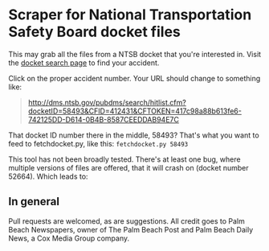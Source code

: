 Scraper for National Transportation Safety Board docket files
============================

This may grab all the files from a NTSB docket that you're interested in. Visit the [docket search page](http://dms.ntsb.gov/pubdms/search/) to find your accident.

Click on the proper accident number. Your URL should change to something like:
> http://dms.ntsb.gov/pubdms/search/hitlist.cfm?docketID=58493&CFID=412431&CFTOKEN=417c98a88b613fe6-742125DD-D614-0B4B-8587CEEDDAB94E7C

That docket ID number there in the middle, 58493? That's what you want to feed to fetchdocket.py, like this:
`fetchdocket.py 58493`

This tool has not been broadly tested. There's at least one bug, where multiple versions of files are offered, that it will crash on (docket number 52664). Which leads to:


In general
----------

Pull requests are welcomed, as are suggestions. All credit goes to Palm Beach Newspapers, owner of The Palm Beach Post and Palm Beach Daily News, a Cox Media Group company.
